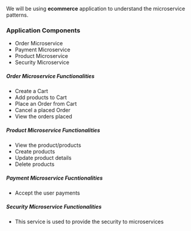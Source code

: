 We will be using **ecommerce** application to understand the microservice patterns.

### Application Components
- Order Microservice
- Payment Microservice
- Product Microservice
- Security Microservice

##### Order Microservice Functionalities
- Create a Cart
- Add products to Cart
- Place an Order from Cart
- Cancel a placed Order
- View the orders placed

##### Product Microservice Functionalities
- View the product/products
- Create products
- Update product details
- Delete products

##### Payment Microservice Fucntionalities
- Accept the user payments

##### Security Microservice Functionalities
- This service is used to provide the security to microservices

